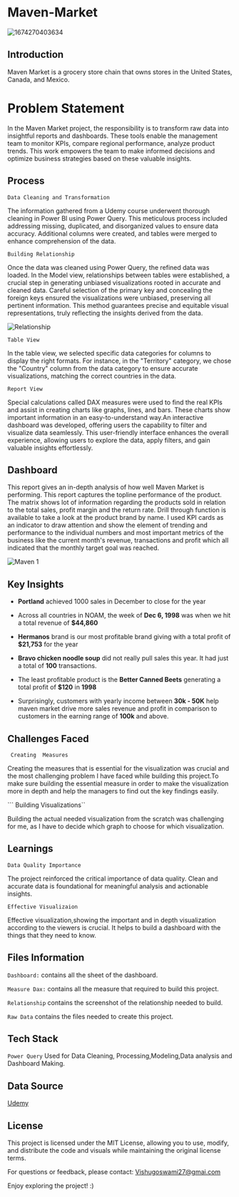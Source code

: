 # Maven-Market
![1674270403634](https://github.com/Bishalg27/Maven-Market/assets/107564589/d0c95c6b-589c-47a0-86c1-f763cdc5c2fe)



## Introduction

Maven Market is a grocery store chain that owns stores in the United States, Canada, and Mexico. 


# Problem Statement

In the Maven Market project, the responsibility is to transform raw data into insightful reports and dashboards. These tools enable the management team to monitor KPIs, compare regional performance, analyze product trends. This work empowers the team to make informed decisions and optimize business strategies based on these valuable insights.


## Process
 ```Data Cleaning and Transformation```
 
The information gathered from a Udemy course underwent thorough cleaning in Power BI using Power Query. This meticulous process included addressing missing, duplicated, and disorganized values to ensure data accuracy. Additional columns were created, and tables were merged to enhance comprehension of the data.

```Building Relationship```

Once the data was cleaned using Power Query, the refined data was loaded. In the Model view, relationships between tables were established, a crucial step in generating unbiased visualizations rooted in accurate and cleaned data. Careful selection of the primary key and concealing the foreign keys ensured the visualizations were unbiased, preserving all pertinent information. This method guarantees precise and equitable visual representations, truly reflecting the insights derived from the data.

![Relationship ](https://github.com/Bishalg27/Maven-Market/assets/107564589/0675e4ac-196b-40a9-a2e6-71d09406f2a2)




```Table View```

In the table view, we selected specific data categories for columns to display the right formats. For instance, in the "Territory" category, we chose the "Country" column from the data category to ensure accurate visualizations, matching the correct countries in the data.

```Report View```

Special calculations called DAX measures were used to find the real KPIs and assist in creating charts like graphs, lines, and bars. These charts show important information in an easy-to-understand way.An interactive dashboard was developed, offering users the capability to filter and visualize data seamlessly. This user-friendly interface enhances the overall experience, allowing users to explore the data, apply filters, and gain valuable insights effortlessly.


## Dashboard

This report gives an in-depth analysis of how well Maven Market is performing. This report captures the topline performance of the product. The matrix shows lot of information regarding the products sold in relation to the total sales, profit margin and the return rate. Drill through function is available to take a look at the product brand by name. I used KPI cards as an indicator to draw attention and show the element of trending and performance to the individual numbers and most important metrics of the business like the current month's revenue, transactions and profit which all indicated that the monthly target goal was reached.


![Maven 1](https://github.com/Bishalg27/Maven-Market/assets/107564589/82b569e9-e861-44a3-a9ac-7787a623e43f)


## Key Insights

- **Portland** achieved 1000 sales in December to close for the year

- Across all countries in NOAM, the week of **Dec 6, 1998** was when we hit a total revenue of **$44,860**

- **Hermanos** brand is our most profitable brand giving with a total profit of **$21,753** for the year

- **Bravo chicken noodle soup** did not really pull sales this year. It had just a total of **100** transactions.

- The least profitable product is the **Better Canned Beets** generating a total profit of **$120** in **1998**

- Surprisingly, customers with yearly income between **30k - 50K** help maven market drive more sales revenue and profit in comparison to customers in the earning range of **100k**  and above.


## Challenges Faced 

``` Creating  Measures``` 

Creating the measures that is essential for the visualization was crucial and the most challenging problem I have faced while building this project.To make sure building the essential measure in order to make the visualization more in depth and help the managers to find out the key findings easily.

``` Building Visualizations`` 

Building the actual needed visualization from the scratch was challenging for me, as I have to decide which graph to choose for which visualization.


## Learnings

``Data Quality Importance``

The project reinforced the critical importance of data quality. Clean and accurate data is foundational for meaningful analysis and actionable insights.

``Effective Visualizaion`` 

Effective visualization,showing the important and in depth visualization according to the viewers is crucial. It helps to build a dashboard with the things that they need to know.

## Files Information

```Dashboard:``` contains all the sheet of the dashboard.


```Measure Dax:``` contains all the measure that required to build this project.

```Relationship``` contains the screenshot of the relationship needed to build.

```Raw Data``` contains the files needed to create this project.





## Tech Stack

``Power Query`` Used for Data Cleaning, Processing,Modeling,Data analysis and Dashboard Making.

## Data Source

[Udemy](https://www.udemy.com/share/101raQ3@dsKVfcIww8AgbAf6m_5xwktYmBiKkthXVrPaAIo_xytWKByNxKKxwsNjhbT9Q4AkKQ==/)


## License

This project is licensed under the MIT License, allowing you to use, modify, and distribute the code and visuals while maintaining the original license terms.

For questions or feedback, please contact: Vishugoswami27@gmai.com

Enjoy exploring the project! :)












